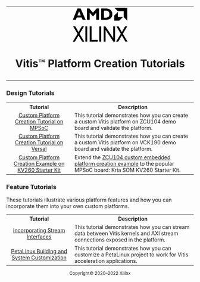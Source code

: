 <table class="sphinxhide">
 <tr>
   <td align="center"><img src="https://raw.githubusercontent.com/Xilinx/Image-Collateral/main/xilinx-logo.png" width="30%"/><h1>Vitis™ Platform Creation Tutorials</h1>
   </td>
 </tr>
 <tr>
 <td>
 </td>
 </tr>
</table>


### Design Tutorials

<table style="width:100%">
 <tr>
 <td width="35%" align="center"><b>Tutorial</b>
 <td width="65%" align="center"><b>Description</b>
 </tr>
  <tr>
 <td align="center"><a href="./Design_Tutorials/02-Edge-AI-ZCU104/README.md">Custom Platform Creation Tutorial on MPSoC</a></td>
 <td>This tutorial demonstrates how you can create a custom Vitis platform on ZCU104 demo board and validate the platform.</td>
 </tr>

 <tr>
 <td align="center"><a href="./Design_Tutorials/03_Edge_VCK190/README.md">Custom Platform Creation Tutorial on Versal</a></td>
 <td>This tutorial demonstrates how you can create a custom Vitis platform on VCK190 demo board and validate the platform.</td>
 </tr>
 <tr>
 <td align="center"><a href="./Design_Tutorials/01-Edge-KV260/README.md">Custom Platform Creation Example on KV260 Starter Kit</a></td>
 <td>Extend the <a href="./Design_Tutorials/02-Edge-AI-ZCU104/README.md">ZCU104 custom embedded platform creation example</a> to the popular MPSoC board: Kria SOM KV260 Starter Kit.
</td>
 </tr>
</table>

### Feature Tutorials

These tutorials illustrate various platform features and how you can incorporate them into your own custom platforms.

<table style="width:100%">
 <tr>
 <td width="35%" align="center"><b>Tutorial</b>
 <td width="65%" align="center"><b>Description</b>
 </tr>
 <tr>
 <td align="center"><a href="./Feature_Tutorials/01_platform_creation_streaming_ip/">Incorporating Stream Interfaces</a></td>
 <td>This tutorial demonstrates how you can stream data between Vitis kernels and AXI stream connections exposed in the platform.</td>
 </tr>
  <tr>
 <td align="center"><a href="./Feature_Tutorials/02_petalinux_customization/">PetaLinux Building and System Customization</a></td>
 <td>This tutorial demonstrates how you can customize a PetaLinux project to work for Vitis acceleration applications.</td>
 </tr>
 </table>

<p align="center"><sup>Copyright&copy; 2020–2022 Xilinx</sup></p>
